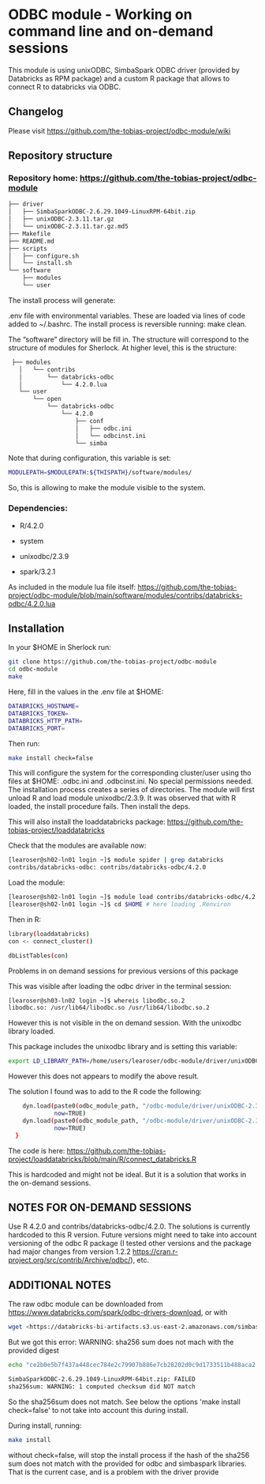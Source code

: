# ODBC module - Working on command line and on-demand sessions


This module is using unixODBC, SimbaSpark ODBC driver (provided by Databricks as RPM package) and a custom R package that allows to connect R to databricks via ODBC. 

## Changelog

Please visit https://github.com/the-tobias-project/odbc-module/wiki 



## Repository structure


### Repository home: https://github.com/the-tobias-project/odbc-module 

```bash
├── driver
│   ├── SimbaSparkODBC-2.6.29.1049-LinuxRPM-64bit.zip
│   ├── unixODBC-2.3.11.tar.gz
│   └── unixODBC-2.3.11.tar.gz.md5
├── Makefile
├── README.md
├── scripts
│   ├── configure.sh
│   └── install.sh
└── software
    ├── modules
    └── user
```

The install process will generate:


.env file with environmental variables. These are loaded via lines of code added to ~/.bashrc. The install process is reversible running: make clean. 

The “software” directory will be fill in. The structure will correspond to the structure of modules for Sherlock. At higher level, this is the structure:


```bash
 ├── modules 
   │   └── contribs 
   │       └── databricks-odbc 
   │           └── 4.2.0.lua 
   └── user 
       └── open 
           └── databricks-odbc 
               └── 4.2.0 
                   ├── conf 
                   │   ├── odbc.ini 
                   │   └── odbcinst.ini 
                   └── simba
```


Note that during configuration, this variable is set: 

```bash
MODULEPATH=$MODULEPATH:${THISPATH}/software/modules/
```

So, this is allowing to make the module visible to the system.



### Dependencies:

- R/4.2.0

- system

- unixodbc/2.3.9

- spark/3.2.1



As included in the module lua file itself: https://github.com/the-tobias-project/odbc-module/blob/main/software/modules/contribs/databricks-odbc/4.2.0.lua 


## Installation


In your $HOME in Sherlock run:

```bash
git clone https://github.com/the-tobias-project/odbc-module
cd odbc-module
make
```

Here, fill in the values in the .env file at $HOME:

```bash
DATABRICKS_HOSTNAME=
DATABRICKS_TOKEN=
DATABRICKS_HTTP_PATH=
DATABRICKS_PORT=
```

Then run:

```bash
make install check=false
```

This will configure the system for the corresponding cluster/user using tho files at $HOME: .odbc.ini and .odbcinst.ini. No special permissions needed. The installation process creates a series of directories. The module will first unload R and load module unixodbc/2.3.9. It was observed that with R loaded, the install procedure fails. Then install the deps.

This will also install the loaddatabricks package: https://github.com/the-tobias-project/loaddatabricks 

Check that the modules are available now:

```bash
[learoser@sh02-ln01 login ~]$ module spider | grep databricks
contribs/databricks-odbc: contribs/databricks-odbc/4.2.0
```


Load the module:

```bash
[learoser@sh02-ln01 login ~]$ module load contribs/databricks-odbc/4.2.0
[learoser@sh02-ln01 login ~]$ cd $HOME # here loading .Renviron
```


Then in R:

```bash
library(loaddatabricks)
con <- connect_cluster()

dbListTables(con)
```

Problems in on demand sessions for previous versions of this package

This was visible after loading the odbc driver in the terminal session:

```bash
[learoser@sh03-ln02 login ~]$ whereis libodbc.so.2
libodbc.so: /usr/lib64/libodbc.so /usr/lib64/libodbc.so.2
```

However this is not visible in the on demand session. With the unixodbc library loaded. 

This package includes the unixodbc library and is setting this variable:

```bash
export LD_LIBRARY_PATH=/home/users/learoser/odbc-module/driver/unixODBC-2.3.11/DriverManager/.libs
```

However this does not appears to modify the above result. 

The solution I found was to add to the R code the following:

```bash
    dyn.load(paste0(odbc_module_path, "/odbc-module/driver/unixODBC-2.3.11/odbcinst/.libs/libodbcinst.so"),
             now=TRUE)
    dyn.load(paste0(odbc_module_path, "/odbc-module/driver/unixODBC-2.3.11/DriverManager/.libs/libodbc.so.2"),
             now=TRUE)
  }
```

The code is here: https://github.com/the-tobias-project/loaddatabricks/blob/main/R/connect_databricks.R 

This is hardcoded and might not be ideal. But it is a solution that works in the on-demand sessions. 



## NOTES FOR ON-DEMAND SESSIONS

Use R 4.2.0 and contribs/databricks-odbc/4.2.0. The solutions is currently hardcoded to this R version. Future versions might need to take into account versioning of the odbc R package (I tested other versions and the package had major changes from version 1.2.2 https://cran.r-project.org/src/contrib/Archive/odbc/), etc.  



## ADDITIONAL NOTES

The raw odbc module can be downloaded from https://www.databricks.com/spark/odbc-drivers-download,  or with

```bash
wget <https://databricks-bi-artifacts.s3.us-east-2.amazonaws.com/simbaspark-drivers/odbc/2.6.29/SimbaSparkODBC-2.6.29.1049-LinuxRPM-64bit.zip>
```

But we got this error: WARNING: sha256 sum does not mach with the provided digest

```bash
echo "ce2b0e5b7f437a448cec784e2c79907b886e7cb28202d0c9d1733511b488aca2  SimbaSparkODBC-2.6.29.1049-LinuxRPM-64bit.zip" | sha256sum --check

SimbaSparkODBC-2.6.29.1049-LinuxRPM-64bit.zip: FAILED
sha256sum: WARNING: 1 computed checksum did NOT match
```

So the sha256sum does not match. See below the options 'make install check=false' to not take into account this during install.


During install, running:

```bash
make install
```

without check=false, will stop the install process if the hash of the sha256 sum does not match with the provided for odbc and simbaspark libraries. That is the current case, and is a problem with the driver provide
